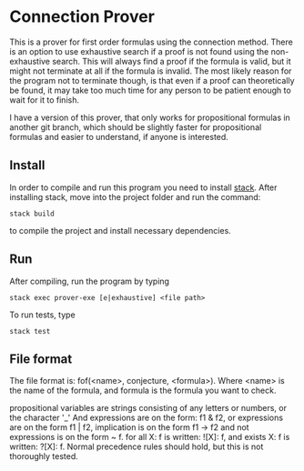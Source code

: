 # Connection Prover

This is a prover for first order formulas using the connection method. There
is an option to use exhaustive search if a proof is not found using the
non-exhaustive search. This will always find a proof if the formula is valid,
but it might not terminate at all if the formula is invalid. The most likely
reason for the program not to terminate though, is that even if a proof can
theoretically be found, it may take too much time for any person to be
patient enough to wait for it to finish.

I have a version of this prover, that only works for propositional formulas in
another git branch, which should be slightly faster for propositional formulas
and easier to understand, if anyone is interested.

## Install

In order to compile and run this program you need to install [stack](https://docs.haskellstack.org/en/stable/install_and_upgrade/).
After installing stack, move into the project folder and run the command:
```
stack build
```
to compile the project and install necessary dependencies.

## Run

After compiling, run the program by typing
```
stack exec prover-exe [e|exhaustive] <file path>
```
To run tests, type
```
stack test
```

## File format

The file format is: fof(\<name\>, conjecture, \<formula\>). Where \<name\> is
the name of the formula, and formula is the formula you want to check.

propositional variables are strings consisting of any letters or numbers, or the
character '_'  And expressions are on the form: f1 & f2, or expressions are on
the form f1 | f2, implication is on the form f1 -> f2 and not expressions is on
the form ~ f. for all X: f is written: ![X]: f,  and exists X: f is written:
?[X]: f. Normal precedence rules should hold, but this is not thoroughly tested.
